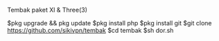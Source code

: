 Tembak paket Xl & Three(3)

$pkg upgrade && pkg update
$pkg install php
$pkg install git
$git clone https://github.com/sikivpn/tembak
$cd tembak
$sh dor.sh
